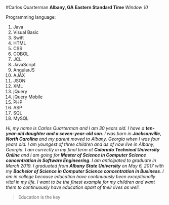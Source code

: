#Carlos Quarterman
**Albany, GA**
**Eastern Standard Time**
*Window 10*

Programming language:
1. Java
2. Visual Basic
3. Swift
4. HTML
5. CSS
6. COBOL
7. JCL
8. JavaScript
9. AngularJS
10. AJAX
11. JSON
12. XML
13. jQuery
14. jQuery Mobile
15. PHP
16. ASP
17. SQL
18. MySQL

_Hi, my name is Carlos Quarterman and I am 30 years old. I have a **ten-year-old daughter and a seven-year-old son**. I was born in **Jacksonville, North Carolina** and my parent moved to Albany, Georgia when I was four years old. I am youngest of three children and as of now live in Albany, Georgia. I am currectly in my final term at **Colorado Technical University Online** and I am going for **Master of Science in Computer Science concentration in Software Engineering**. I am anticipated to graduate in March 2019. I graduated from **Albany State University** on May 6, 2017 with my **Bachelor of Science in Computer Science concentration in Business**. I am in college because education have continuously been exceptionally vital in my life. I want to be the finest example for my children and want them to continuously have education apart of their lives as well._



>Education is the key
